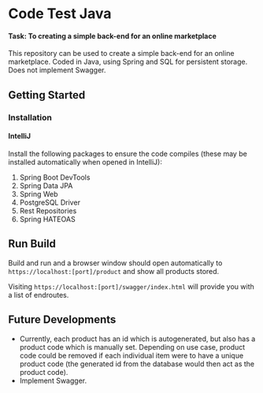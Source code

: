 # Code Test Java
#### Task: To creating a simple back-end for an online marketplace

This repository can be used to create a simple back-end for an online marketplace. Coded in Java, using Spring and SQL for persistent storage. Does not implement Swagger.

## Getting Started
### Installation

#### IntelliJ

Install the following packages to ensure the code compiles (these may be installed automatically when opened in IntelliJ):

1. Spring Boot DevTools
2. Spring Data JPA
3. Spring Web
4. PostgreSQL Driver
5. Rest Repositories
6. Spring HATEOAS

## Run Build

Build and run and a browser window should open automatically to ```https://localhost:[port]/product``` and show all products stored. 

Visiting ```https://localhost:[port]/swagger/index.html``` will provide you with a list of endroutes.

## Future Developments

- Currently, each product has an id which is autogenerated, but also has a product code which is manually set. Depending on use case, product code could be removed if each individual item were to have a unique product code (the generated id from the database would then act as the product code). 
- Implement Swagger.

